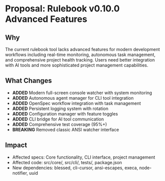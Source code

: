 # Proposal: Rulebook v0.10.0 Advanced Features

## Why
The current rulebook tool lacks advanced features for modern development workflows including real-time monitoring, autonomous task management, and comprehensive project health tracking. Users need better integration with AI tools and more sophisticated project management capabilities.

## What Changes
- **ADDED** Modern full-screen console watcher with system monitoring
- **ADDED** Autonomous agent manager for CLI tool integration
- **ADDED** OpenSpec workflow integration with task management
- **ADDED** Persistent logging system with rotation
- **ADDED** Configuration manager with feature toggles
- **ADDED** CLI bridge for AI tool communication
- **ADDED** Comprehensive test coverage (95%+)
- **BREAKING** Removed classic ANSI watcher interface

## Impact
- Affected specs: Core functionality, CLI interface, project management
- Affected code: src/core/, src/cli/, tests/, package.json
- New dependencies: blessed, cli-cursor, ansi-escapes, execa, node-notifier, uuid
